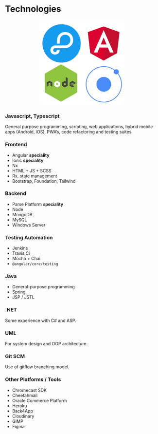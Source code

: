 # Technologies

<p align="center">
    <img style="border-radius:10px" width="280" src="/logo_frameworks.png" alt="">
</p>

### Javascript, Typescript

General purpose programming, scripting, web applications, hybrid mobile apps (Android, iOS), PWA’s, code refactoring and
testing
suites.

### Frontend

- Angular **speciality**
- Ionic **speciality**
- Nx
- HTML + JS + SCSS
- Rx, state management
- Bootstrap, Foundation, Tailwind

### Backend

- Parse Platform **speciality**
- Node
- MongoDB
- MySQL
- Windows Server

### Testing Automation

- Jenkins
- Travis Ci
- Mocha + Chai
- `@angular/core/testing`

### Java

- General-purpose programming
- Spring
- JSP / JSTL

### .NET

Some experience with C# and ASP.

### UML

For system design and OOP architecture.

### Git SCM

Use of gitflow branching model.

### Other Platforms / Tools

- Chromecast SDK
- Cheetahmail
- Oracle Commerce Platform
- Heroku
- Back4App
- Cloudinary
- GIMP
- Figma
